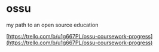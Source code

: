 # ossu
my path to an open source education

[https://trello.com/b/u1g667PL/ossu-coursework-progress](https://trello.com/b/u1g667PL/ossu-coursework-progress)
